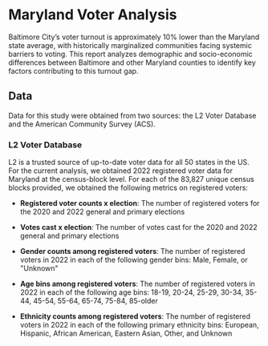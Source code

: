 # Maryland Voter Analysis

Baltimore City’s voter turnout is approximately 10% lower than the Maryland state average, with historically marginalized communities facing systemic barriers to voting. This report analyzes demographic and socio-economic differences between Baltimore and other Maryland counties to identify key factors contributing to this turnout gap.

## Data

Data for this study were obtained from two sources: the L2 Voter Database and the American Community Survey (ACS).

### L2 Voter Database

L2 is a trusted source of up-to-date voter data for all 50 states in the US. For the current analysis, we obtained 2022 registered voter data for Maryland at the census-block level. For each of the 83,827 unique census blocks provided, we obtained the following metrics on registered voters:

  - **Registered voter counts x election**: The number of registered voters for the 2020 and 2022 general and primary elections

  - **Votes cast x election**: The number of votes cast for the 2020 and 2022 general and primary elections

  - **Gender counts among registered voters**: The number of registered voters in 2022 in each of the following gender bins: Male, Female, or "Unknown"

  - **Age bins among registered voters**: The number of registered voters in 2022 in each of the following age bins: 18-19, 20-24, 25-29, 30-34, 35-44, 45-54, 55-64, 65-74, 75-84, 85-older

  - **Ethnicity counts among registered voters**: The number of registered voters in 2022 in each of the following primary ethnicity bins: European, Hispanic, African American, Eastern Asian, Other, and Unknown
